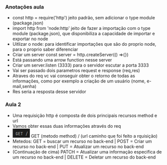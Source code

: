 ###  Anotações aula
* const http = require('http') jeito padrão, sem adicionar o type module (package.json)
* import http from 'node:http' jeito de fazer a importação com o type module (package.json), que disponibiliza a capacidade de importar e exportar no node
* Uitlizar o node: para identificar importações que são do proprio node, para o proprio saber diferenciar
* Criar um server const server = http.createServer(() =>{})
* Está passando uma arrow function nesse server
* Criar um server.listen (3333) para o servidor escutar a porta 3333
* Vai ser passado dois parametros request e response (req,res)
* Atraves do req vc vai conseguir obter o retorno de todas as informações, como por exemplo a criação de um usuário (nome, e-mail,senha)
* Res seria a resposta desse servidor

### Aula 2
* Uma requisição http é composta de dois principais recursos method e url
* Vamos obter essas duas informações através do req
* ![img.png](img.png) GET (metodo method) / (url caminho que foi feito a rquisição)
* Metedos: GET = buscar um recurso no back-end | POST = Criar um recurso no back-end | PUT = Atualizar um recurso no back-end
* (Continuação de cima) PATCH = Atualizar uma informação especifica de um recurso no back-end | DELETE = Deletar um recurso do back-end